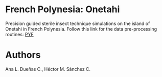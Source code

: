 # French Polynesia: Onetahi

Precision guided sterile insect technique simulations on the island of Onetahi in French Polynesia. 
Follow this link for the data pre-processing routines: [PYF](https://github.com/Chipdelmal/MoNeT_DA/tree/main/PYF/ONE)


# Authors

Ana L. Dueñas C., Héctor M. Sánchez C.